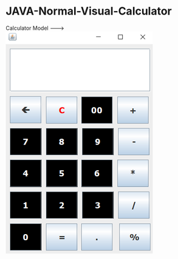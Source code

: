 # JAVA-Normal-Visual-Calculator
Calculator Model --->
<img src ="https://github.com/coder-ashish/JAVA-Visual-Calculator/blob/main/Calculator%20Model.png" >
